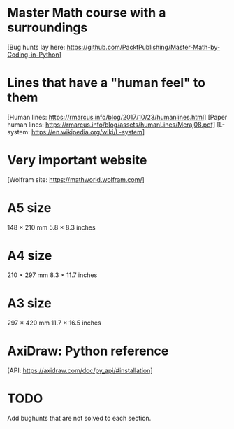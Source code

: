 
# Master Math course with a surroundings

[Bug hunts lay here: https://github.com/PacktPublishing/Master-Math-by-Coding-in-Python]

# Lines that have a "human feel" to them

[Human lines: https://rmarcus.info/blog/2017/10/23/humanlines.html]
[Paper human lines: https://rmarcus.info/blog/assets/humanLines/Meraj08.pdf]
[L-system: https://en.wikipedia.org/wiki/L-system]

# Very important website

[Wolfram site: https://mathworld.wolfram.com/]

# A5 size

148 × 210 mm
5.8 × 8.3 inches

# A4 size

210 × 297 mm
8.3 × 11.7 inches

# A3 size

297 × 420 mm
11.7 × 16.5 inches

# AxiDraw: Python reference

[API: https://axidraw.com/doc/py_api/#installation]

# TODO

Add bughunts that are not solved to each section.
